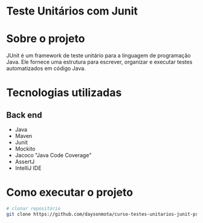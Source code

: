 # Teste Unitários com Junit

# Sobre o projeto

JUnit é um framework de teste unitário para a linguagem de programação Java. Ele fornece uma estrutura para escrever, organizar e executar testes automatizados em código Java.


# Tecnologias utilizadas
## Back end
- Java
- Maven
- Junit
- Mockito
- Jacoco "Java Code Coverage"
- AssertJ
- IntelliJ IDE


# Como executar o projeto


```bash
# clonar repositório
git clone https://github.com/daysonmota/curso-testes-unitarios-junit-projeto.git

```